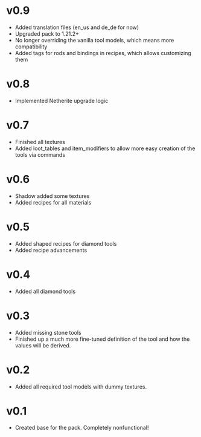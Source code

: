 # v0.9

- Added translation files (en_us and de_de for now)
- Upgraded pack to 1.21.2+
- No longer overriding the vanilla tool models, which means more compatibility
- Added tags for rods and bindings in recipes, which allows customizing them

# v0.8

- Implemented Netherite upgrade logic

# v0.7

- Finished all textures
- Added loot_tables and item_modifiers to allow more easy creation of the tools via commands

# v0.6

- Shadow added some textures
- Added recipes for all materials

# v0.5

- Added shaped recipes for diamond tools
- Added recipe advancements

# v0.4

- Added all diamond tools

# v0.3

- Added missing stone tools
- Finished up a much more fine-tuned definition of the tool and how the values will be derived.

# v0.2

- Added all required tool models with dummy textures.

# v0.1

- Created base for the pack. Completely nonfunctional!
